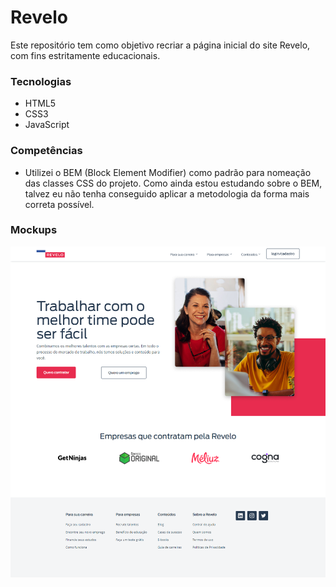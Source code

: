 # Revelo
Este repositório tem como objetivo recriar a página inicial do site Revelo, com fins estritamente educacionais.

### Tecnologias
- HTML5
- CSS3
- JavaScript

### Competências
- Utilizei o BEM (Block Element Modifier) como padrão para nomeação das classes CSS do projeto. Como ainda estou estudando sobre o BEM, talvez eu não tenha conseguido aplicar a metodologia da forma mais correta possível.

### Mockups
![Revelo](https://github.com/devjoaopereira/revelo/blob/main/mockups/revelo.png)
